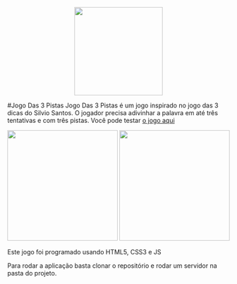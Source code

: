 <p align="center">
  <img src="https://i.imgur.com/eW7iOcr.png" width="200px" height="auto" />
</p>
#Jogo Das 3 Pistas
Jogo Das 3 Pistas é um jogo inspirado no jogo das 3 dicas do Silvio Santos.
O jogador precisa adivinhar a palavra em até três tentativas e com três pistas.
Você pode testar <a href="https://jogarjogos.com.br/jogos/3pistas/">o jogo aqui</a>

<p align="center" >
  <img src="https://i.imgur.com/QKPSBuc.png" width="250px" height="auto" />
  <img src="https://i.imgur.com/5jexQG5.png" width="250px" height="auto" />
</p>

Este jogo foi programado usando HTML5, CSS3 e JS <br>

Para rodar a aplicação basta clonar o repositório e rodar um servidor na pasta do projeto.
